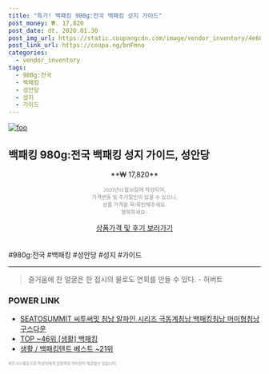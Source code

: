 ```yaml
--- 
title: "특가! 백패킹 980g:전국 백패킹 성지 가이드" 
post_money: ₩. 17,820 
post_date: dt. 2020.01.30 
post_img_url: https://static.coupangcdn.com/image/vendor_inventory/4e60/5fc2049b9c52ad93d7db7398026f072371ea6afee57259df524e0e9f3ac8.jpg 
post_link_url: https://coupa.ng/bnFmno 
categories: 
  - vendor_inventory 
tags: 
  - 980g:전국 
  - 백패킹 
  - 성안당 
  - 성지 
  - 가이드 
--- 
```

[![foo](https://static.coupangcdn.com/image/vendor_inventory/4e60/5fc2049b9c52ad93d7db7398026f072371ea6afee57259df524e0e9f3ac8.jpg)](https://coupa.ng/bnFmno) 

## 백패킹 980g:전국 백패킹 성지 가이드, 성안당 
<p style="text-align: center;">**₩ 17,820**</p> 
<p style="text-align: center;"><span style="color: #898c8f; font-family: Georgia,Times,serif; font-size: 0.75em;">2020년01월30일에 작성되어, <br>가격변동 및 추가할인이 있을 수 있으니,<br> 상품 가격을 꼭!확인해주세요.<br>행복하세요~</span> 
</p>	 
<div markdown="0" style="text-align: center;"><a href="https://coupa.ng/bnFmno" class="btn btn--success">상품가격 및 후기 보러가기</a></div> 
<br><br> 
  #980g:전국 #백패킹 #성안당 #성지 #가이드 
<hr> 

> 즐거움에 찬 얼굴은 한 접시의 물로도 연회를 만들 수 있다. - 허버트 


### POWER LINK

* <a href="https://blog.naver.com/fasyy4321/221787632229" target="_blank">SEATOSUMMIT 씨투써밋 침낭 알파인 시리즈 극동계침낭 백패킹침낭 머미형침낭 구스다운</a>
* <a href="https://blog.naver.com/an0733/221789612744" target="_blank"> TOP ~46위 [생활] 백패킹</a>
* <a href="https://blog.naver.com/santokki14/221784088921" target="_blank">생활 / 백패킹텐트 베스트 ~21위</a>

<span style="color: #898c8f; font-family: Georgia,Times,serif; font-size: 0.55em;">파트너스활동으로 작성자에게 일정액의 커미션이 제공될수 있습니다.</span> 
